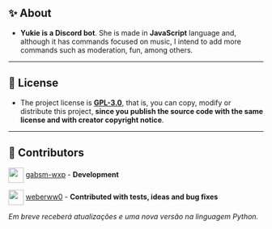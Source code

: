 ## ✨ About

- **Yukie is a Discord bot**. She is made in **JavaScript** language and, although it has commands focused on music, I intend to add more commands such as moderation, fun, among others.

------

## 📝 License

- The project license is **[GPL-3.0](https://github.com/Druzinhu/Yukie_Two/blob/main/LICENSE)**, that is, you can copy, modify or distribute this project, **since you publish the source code with the same license and with creator copyright notice**.

------

## 👥 Contributors

<img align="center" src="assets/credits/druzinhu.png?raw=true" width="30"></img> <a href="https://github.com/gabsm-wxp/">gabsm-wxp</a> - **Development**

<img align="center" src="assets/credits/trywesley.png?raw=true" width="30"></img> <a href="https://github.com/weberww0/">weberww0</a> - **Contributed with tests, ideas and bug fixes**

*Em breve receberá atualizações e uma nova versão na linguagem Python.*
